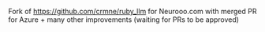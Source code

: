 Fork of https://github.com/crmne/ruby_llm for Neurooo.com with merged PR for Azure + many other improvements (waiting for PRs to be approved)
